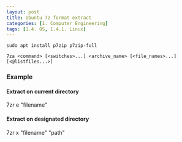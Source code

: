 ```yaml
---
layout: post
title: Ubuntu 7z format extract
categories: [1. Computer Engineering]
tags: [1.4. OS, 1.4.1. Linux]
---
```


```
sudo apt install p7zip p7zip-full

7za <command> [<switches>...] <archive_name> [<file_names>...] [<@listfiles...>]
```

### Example

#### Extract on current directory

7zr e "filename"

#### Extract on designated directory

7zr x "filename" "path"
